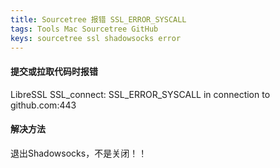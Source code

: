```yaml
---
title: Sourcetree 报错 SSL_ERROR_SYSCALL
tags: Tools Mac Sourcetree GitHub
keys: sourcetree ssl shadowsocks error
---
```


#### 提交或拉取代码时报错

LibreSSL SSL_connect: SSL_ERROR_SYSCALL in connection to github.com:443 

#### 解决方法

退出Shadowsocks，不是关闭！！
